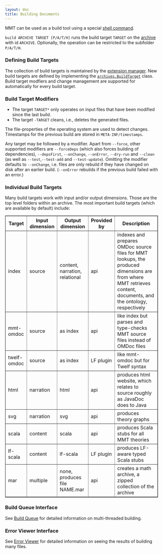 ```yaml
---
layout: doc
title: Building Documents
---
```


MMT can be used as a build tool using a special [shell command](shell.html).

`build ARCHIVE TARGET [P/A/T/H]` runs the build target `TARGET` on the [archive](archives.html) with id `ARCHIVE`. Optionally, the operation can be restricted to the subfolder `P/A/T/H`.

### Defining Build Targets

The collection of build targets is maintained by the [extension manager](../api/extensions/). New build targets are defined by implementing the [`archives.BuildTarget`](apidoc://info.kwarc.mmt.api.archives.BuildTarget) class.
Build target modfiers and change management are supported for automatically for every build target.

### Build Target Modifiers

* The target `TARGET*` only operates on input files that have been modified since the last build.
* The target `-TARGET` cleans, i.e., deletes the generated files.

The file-properties of the operating system are used to detect changes. Timestamps for the previous build are stored in `META-INF/timestamps`.

Any target may be followed by a modifier. Apart from `--force`, other supported modifiers are `--forceDeps` (which also forces building of dependencies), `--depsFirst`, `--onChange`, `--onError`, `--dry-run` and `--clean` (as well as `--test`,`--test-add` and `--test-update`). Omitting the modifier defaults to `--onChange`, i.e. files are only rebuild if they have changed on disk after an earlier build. (`--onError` rebuilds if the previous build failed with an error.)

### Individual Build Targets
Many build targets work with input and/or output dimensions. Those are the top level folders within an archive.
The most important build targets (which are available by default) include:
<table border="1">
<tr>
<th>Target</th><th>Input dimension</th><th>Output dimension</th><th>Provided by</th><th>Description</th>
</tr>
<tr>
    <td>index</td><td>source</td><td>content, narration, relational</td><td>api</td>
    <td>indexes and prepares OMDoc source files for MMT lookups, the produced dimensions are from where MMT retrieves content, documents, and the ontology, respectively</td>
</tr>
<tr>
    <td>mmt-omdoc</td><td>source</td><td>as index</td><td>api</td>
    <td>like index but parses and type-checks MMT source files instead of OMDoc files</td>
</tr>
<tr>
    <td>twelf-omdoc</td><td>source</td><td>as index</td><td>LF plugin</td>
    <td>like mmt-omdoc but for Twelf syntax</td>
</tr>
<tr>
    <td>html</td><td>narration</td><td>html</td><td>api</td>
    <td>produces html website, which relates to source roughly as JavaDoc does to Java</td>
</tr>
<tr>
    <td>svg</td><td>narration</td><td>svg</td><td>api</td>
    <td>produces theory graphs</td>
</tr>
<tr>
    <td>scala</td><td>content</td><td>scala</td><td>api</td>
    <td>produces Scala stubs for all MMT theories</td>
</tr>
<tr>
    <td>lf-scala</td><td>content</td><td>lf-scala</td><td>LF plugin</td>
    <td>produces LF-aware typed Scala stubs</td>
</tr>
<tr>
    <td>mar</td><td>multiple</td><td>none, produces file NAME.mar</td><td>api</td>
    <td>creates a math archive, a zipped collection of the archive</td>
</tr>
</table>

### Build Queue Interface

See [Build Queue](buildqueue.html) for detailed information on multi-threaded building.

### Error Viewer Interface

See [Error Viewer](errorviewer.html) for detailed information on seeing the results of building many files.
